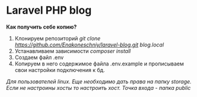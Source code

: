 # Laravel PHP blog
**Как получить себе копию?**
1. Клонируем репозиторий _git clone https://github.com/Enakoneschniy/laravel-blog.git blog.local_
2. Устанавливаем зависимости _composer install_
3. Создаем файл .env
4. Копируем в него содержимое файла .env.example и прописываем свои настройки подключения к бд.
 
 _Для пользователей linux. Еще необходимо дать права на папку storage.
 Если не настроины хосты то настроить хост. Точка входа - папка public_
